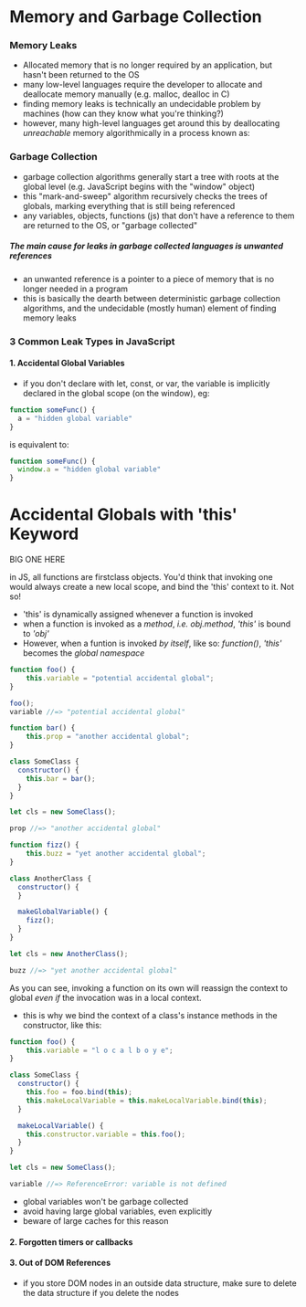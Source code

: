 # Memory and Garbage Collection

### Memory Leaks
- Allocated memory that is no longer required by an application,
but hasn't been returned to the OS
- many low-level languages require the developer to allocate and deallocate memory manually (e.g. malloc, dealloc in C)
- finding memory leaks is technically an undecidable problem by machines (how can they know what you're thinking?)
- however, many high-level languages get around this by deallocating *unreachable* memory algorithmically in a process known as:

### Garbage Collection
- garbage collection algorithms generally start a tree with roots at the global level (e.g. JavaScript begins with the "window" object)
- this "mark-and-sweep" algorithm recursively checks the trees of globals, marking everything that is still being referenced
- any variables, objects, functions (js) that don't have a reference to them are returned to the OS, or "garbage collected"

##### The main cause for leaks in garbage collected languages is unwanted references
- an unwanted reference is a pointer to a piece of memory that is no longer needed in a program
- this is basically the dearth between deterministic garbage collection algorithms, and the undecidable (mostly human) element of finding memory leaks

### 3 Common Leak Types in JavaScript

#### 1. Accidental Global Variables
- if you don't declare with let, const, or var, the variable is implicitly declared in the global scope (on the window), eg:

```javascript
function someFunc() {
  a = "hidden global variable"
}
```
is equivalent to: 
```javascript
function someFunc() {
  window.a = "hidden global variable"
}
```

# Accidental Globals with 'this' Keyword
BIG ONE HERE

in JS, all functions are firstclass objects. You'd think that invoking one would always create a new local scope, and bind the 'this' context to it. Not so!

- 'this' is dynamically assigned whenever a function is invoked
- when a function is invoked as a *method*, _i.e. obj.method_, _'this'_ is bound to _'obj'_
- However, when a funtion is invoked *by itself*, like so: _function()_, _'this'_ becomes the _global namespace_

```javascript
function foo() {
    this.variable = "potential accidental global";
}

foo();
variable //=> "potential accidental global"
```

```javascript
function bar() {
    this.prop = "another accidental global";
}

class SomeClass {
  constructor() {
    this.bar = bar();
  }
}

let cls = new SomeClass();

prop //=> "another accidental global"
```

```javascript
function fizz() {
    this.buzz = "yet another accidental global";
}

class AnotherClass {
  constructor() {
  }

  makeGlobalVariable() {
    fizz();
  }
}

let cls = new AnotherClass();

buzz //=> "yet another accidental global"
```
As you can see, invoking a function on its own will reassign the context to global *even if* the invocation was in a local context.

- this is why we bind the context of a class's instance methods in the constructor, like this:

```javascript
function foo() {
    this.variable = "l o c a l b o y e";
}

class SomeClass {
  constructor() {
    this.foo = foo.bind(this);
    this.makeLocalVariable = this.makeLocalVariable.bind(this);
  }

  makeLocalVariable() {
    this.constructor.variable = this.foo();
  }
}

let cls = new SomeClass();

variable //=> ReferenceError: variable is not defined
```



- global variables won't be garbage collected
- avoid having large global variables, even explicitly
- beware of large caches for this reason


#### 2. Forgotten timers or callbacks

#### 3. Out of DOM References
- if you store DOM nodes in an outside data structure, make sure to delete the data structure if you delete the nodes